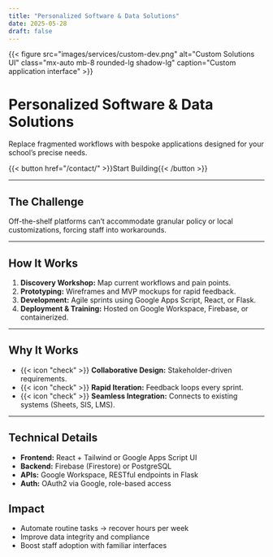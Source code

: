 ```yaml
---
title: "Personalized Software & Data Solutions"
date: 2025-05-28
draft: false
---
```


<div class="text-center">
  {{< figure src="images/services/custom-dev.png" alt="Custom Solutions UI" class="mx-auto mb-8 rounded-lg shadow-lg" caption="Custom application interface" >}}
</div>

# Personalized Software & Data Solutions

Replace fragmented workflows with bespoke applications designed for your school’s precise needs.

{{< button href="/contact/" >}}Start Building{{< /button >}}

---

## The Challenge
Off-the-shelf platforms can’t accommodate granular policy or local customizations, forcing staff into workarounds.

---

## How It Works
1. **Discovery Workshop:** Map current workflows and pain points.
2. **Prototyping:** Wireframes and MVP mockups for rapid feedback.
3. **Development:** Agile sprints using Google Apps Script, React, or Flask.
4. **Deployment & Training:** Hosted on Google Workspace, Firebase, or containerized.

---

## Why It Works
- {{< icon "check" >}} **Collaborative Design:** Stakeholder-driven requirements.
- {{< icon "check" >}} **Rapid Iteration:** Feedback loops every sprint.
- {{< icon "check" >}} **Seamless Integration:** Connects to existing systems (Sheets, SIS, LMS).

---

## Technical Details
- **Frontend:** React + Tailwind or Google Apps Script UI
- **Backend:** Firebase (Firestore) or PostgreSQL
- **APIs:** Google Workspace, RESTful endpoints in Flask
- **Auth:** OAuth2 via Google, role-based access

## Impact
- Automate routine tasks → recover hours per week
- Improve data integrity and compliance
- Boost staff adoption with familiar interfaces
